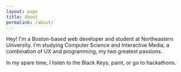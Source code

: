 ```yaml
---
layout: page
title: About
permalink: /about/
---
```


Hey! I'm a Boston-based web developer and student at Northeastern University. I'm studying Computer Science and Interactive Media, a combination of UX and programming, my two greatest passions.

In my spare time, I listen to the Black Keys, paint, or go to hackathons.